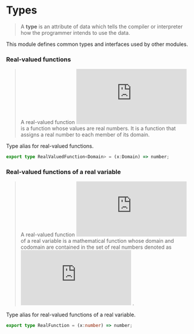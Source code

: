 
# Types
> A **type** is an attribute of data which tells the compiler or interpreter
> how the programmer intends to use the data.

This module defines common types and interfaces used by other modules.

### Real-valued functions
> A real-valued function ![$f$](http://latex.codecogs.com/png.latex?f)  is a function whose values are real numbers. It is
> a function that assigns a real number to each member of its domain.

Type alias for real-valued functions.
```typescript
export type RealValuedFunction<Domain> = (x:Domain) => number;
```

### Real-valued functions of a real variable
> A real-valued function ![$f$](http://latex.codecogs.com/png.latex?f)  of a real variable is a mathematical function
> whose domain and codomain are contained in the set of real numbers denoted
> as ![$\mathbb{R}$](http://latex.codecogs.com/png.latex?%5Cmathbb%7BR%7D) .

Type alias for real-valued functions of a real variable.
```typescript
export type RealFunction = (x:number) => number;
```
